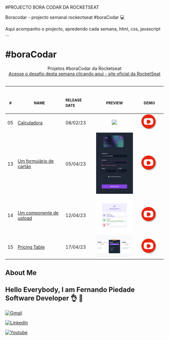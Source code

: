 #PROJECTO BORA CODAR DA ROCKETSEAT

Boracodar - projecto semanal rockectseat #boraCodar 💻

Aqui acompanho o projecto, apredendo cada semana, html, css, javascript ...

# #boraCodar

<p align="center">
    Projetos #boraCodar da Rocketseat <br>
    <a href="https://boracodar.dev">Acesse o desafio desta semana clicando aqui - site oficial da RocketSeat</a><br>
    <br><table>
    <thead>
        <tr>
            <th align="center">
                <img width="20" height="1"> 
                <p>
                    <small>#</small>
                </p>
            </th>
            <th align="center">
                <img width="300" height="1"> 
                <p> 
                    <small>
                        NAME
                    </small>
                </p>
            </th>
            <th align="left">
                <img width="140" height="1">
                <p align="left"> 
                    <small>
                    RELEASE DATE
                    </small>
                </p>
            </th>
            <th align="center">
                <img width="201" height="1">
                <p align="center"> 
                    <small>
                    PREVIEW
                    </small>
                </p>
            </th>
            <th align="center">
                <img width="201" height="1">
                <p align="center"> 
                    <small>
                    DEMO
                    </small>
                </p>
            </th>
        </tr>
    </thead>
    <tbody>
        <tr>
            <td>05</td>
            <td><a href="05">Calculadora</a></td>
            <td>08/02/23</td>
            <td align="center"><a href="05"><img width="300px" src="5-calculator/preview=5.png" /></a></td>
            <td align="center"><a href="https://www.youtube.com/@raiztech"><img width="50px" height="50px" src="./youtube.png" /></a></td>
        </tr>
        <tr>
            <td>13</td>
            <td><a href="13">Um formulário de cartão</a></td>
            <td>05/04/23</td>
            <td align="center" ><a href="13"><img width="300px" src="13-flipcard/preview-13.png" /></a></td>
            <td align="center"><a href="https://www.youtube.com/@raiztech](https://www.youtube.com/shorts/gSh4OYOxayg"><img width="50px" height="50px" src="./youtube.png" /></a></td>
        </tr>
        <tr>
            <td>14</td>
            <td><a href="14">Um componente de upload</a></td>
            <td>12/04/23</td>
            <td align="center" ><a href="14"><img width="300px" src="14-upload/preview.png" /></a></td>
            <td align="center"><a href="https://www.youtube.com/@raiztech"><img width="50px" height="50px"src="./youtube.png" /></a></td>
        </tr>
        <tr>
            <td>15</td>
            <td><a href="15">Pricing Table</a></td>
            <td>17/04/23</td>
            <td align="center" ><a href="15"><img width="300px" src="15-pricetable/preview-15.png" /></a></td>
            <td align="center"><a href="https://www.youtube.com/@raiztech"><img width="50px" height="50px" src="./youtube.png" /></a></td>
        </tr>
    </tbody>
</table></p>

## About Me

## Hello Everybody, I am Fernando Piedade Software Developer 👌 👋

[![Gmail](https://img.shields.io/badge/Gmail-D14836?style=for-the-badge&logo=gmail&logoColor=white)](mailto:fernando.bank.joao@gmail.com)

[![LinkedIn](https://img.shields.io/badge/LinkedIn-0077B5?style=for-the-badge&logo=linkedin&logoColor=white)](https://www.linkedin.com/in/fernandojoao/)

[![Youtube](https://img.shields.io/badge/YouTube-FF0000?style=for-the-badge&logo=youtube&logoColor=white)](https://www.youtube.com/channel/UCQ0eoSdrHupG9VjFn1MhTMQ)


